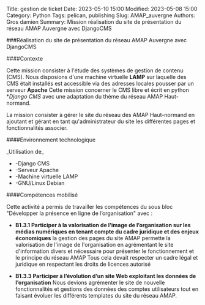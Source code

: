Title: gestion de ticket
Date: 2023-05-10 15:00
Modified: 2023-05-08 15:00
Category: Python
Tags: pelican, publishing
Slug: AMAP_auvergne
Authors: Gros damien
Summary: Mission réalisation du site de présentation du réseau AMAP Auvergne avec DjangoCMS

                    
###Réalisation du site de présentation du réseau AMAP Auvergne avec DjangoCMS

####Contexte

Cette mission consister à l'étude des systèmes de gestion de contenu (CMS).
Nous disposions d'une machine virtuelle **LAMP** sur laquelle des CMS était installés est accessible via des adresses locales pousser par un serveur **Apache**
Cette mission concerner le CMS libre et écrit en python **Django CMS* avec une adaptation 
du thème du réseau AMAP Haut-normand.

La mission consister à gérer le site du réseau des AMAP Haut-normand en ajoutant et gérant en tant qu'administrateur du site les différentes pages et fonctionnalités associer.

####Environnement technologique

\_Utilisation de\_

- -Django CMS
- -Serveur Apache
- -Machine virtuelle LAMP
- -GNU/Linux Debian

####Compétences mobilisé

Cette activité a permis de travailler les compétences du sous bloc "Développer la présence en ligne de l’organisation" avec :

- **B1.3.1 Participer à la valorisation de l’image de l’organisation sur les médias numériques en tenant compte du cadre juridique et des enjeux économiques**
la gestion des pages du site AMAP permette la valorisation de l'image de l'organisation en agrémentant le site d'information divers et nécessaire pour présenter le fonctionnement et le principe du réseau AMAP 
Tous cela devait respecter un cadre légal et juridique en respectant les droits de licences autorisé

- **B1.3.3 Participer à l’évolution d’un site Web exploitant les données de l’organisation**
Nous devions agrémenter le site de nouvelle fonctionnalités et gestions des données des comptes utilisateurs tout en faisant évoluer les différents templates du site du réseau AMAP.



